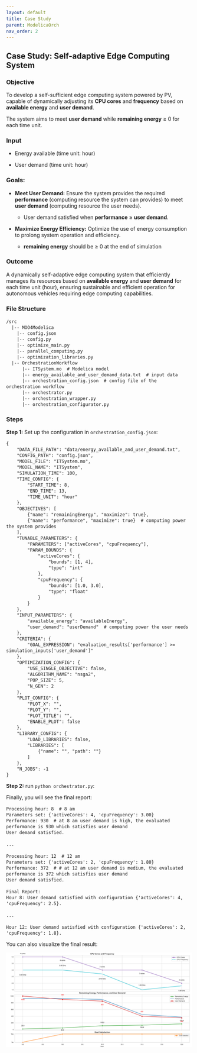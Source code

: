 ```yaml
---
layout: default
title: Case Study
parent: ModelicaOrch
nav_order: 2
---
```


## Case Study: Self-adaptive Edge Computing System

### Objective

To develop a self-sufficient edge computing system powered by PV, capable of dynamically adjusting its **CPU cores** and **frequency** based on **available energy** and **user demand**. 

The system aims to meet **user demand** while **remaining energy** ≥ 0 for each time unit.

### Input

* Energy available (time unit: hour)

* User demand (time unit: hour)

### Goals:

  - **Meet User Demand:** Ensure the system provides the required **performance** (computing resource the system can provides) to meet **user demand** (computing resource the user needs). 
    - User demand satisfied when **performance** ≥ **user demand**.

  - **Maximize Energy Efficiency:** Optimize the use of energy consumption to prolong system operation and efficiency.
    - **remaining energy** should be ≥ 0 at the end of simulation

### Outcome 

A dynamically self-adaptive edge computing system that efficiently manages its resources based on **available energy** and **user demand** for each time unit (hour), ensuring sustainable and efficient operation for autonomous vehicles requiring edge computing capabilities.

### File Structure

```shell
/src
  |-- MOO4Modelica
  	|-- config.json
  	|-- config.py
  	|-- optimize_main.py
  	|-- parallel_computing.py
  	|-- optimization_libraries.py
  |-- OrchestrationWorkflow
      |-- ITSystem.mo  # Modelica model
      |-- energy_available_and_user_demand_data.txt  # input data
      |-- orchestration_config.json  # config file of the orchestration workflow
      |-- orchestrator.py
      |-- orchestration_wrapper.py
      |-- orchestration_configurator.py
```

### Steps

**Step 1:** Set up the configuration in `orchestration_config.json`:

```shell
{
    "DATA_FILE_PATH": "data/energy_available_and_user_demand.txt",
    "CONFIG_PATH": "config.json",
    "MODEL_FILE": "ITSystem.mo",
    "MODEL_NAME": "ITSystem",
    "SIMULATION_TIME": 100,
    "TIME_CONFIG": {
        "START_TIME": 8,
        "END_TIME": 13,
        "TIME_UNIT": "hour"
    },
    "OBJECTIVES": [
        {"name": "remainingEnergy", "maximize": true},
        {"name": "performance", "maximize": true}  # computing power the system provides 
    ],
    "TUNABLE_PARAMETERS": {
        "PARAMETERS": ["activeCores", "cpuFrequency"],
        "PARAM_BOUNDS": {
            "activeCores": {
                "bounds": [1, 4],
                "type": "int"
            },
            "cpuFrequency": {
                "bounds": [1.0, 3.0],
                "type": "float"
            }
        }
    },
    "INPUT_PARAMETERS": {
        "available_energy": "availableEnergy",
        "user_demand": "userDemand"  # computing power the user needs
    },
    "CRITERIA": {
        "GOAL_EXPRESSION": "evaluation_results['performance'] >= simulation_inputs['user_demand']"
    },
    "OPTIMIZATION_CONFIG": {
        "USE_SINGLE_OBJECTIVE": false,
        "ALGORITHM_NAME": "nsga2",
        "POP_SIZE": 5,
        "N_GEN": 2
    },
    "PLOT_CONFIG": {
        "PLOT_X": "",
        "PLOT_Y": "",
        "PLOT_TITLE": "",
        "ENABLE_PLOT": false
    },
    "LIBRARY_CONFIG": {
        "LOAD_LIBRARIES": false,
        "LIBRARIES": [
            {"name": "", "path": ""}
        ]
    },
    "N_JOBS": -1
}
```

**Step 2:** run `python orchestrator.py`:

Finally, you will see the final report:

```shell
Processing hour: 8  # 8 am
Parameters set: {'activeCores': 4, 'cpuFrequency': 3.00}
Performance: 930  # at 8 am user demand is high, the evaluated performance is 930 which satisfies user demand
User demand satisfied.

...

Processing hour: 12  # 12 am
Parameters set: {'activeCores': 2, 'cpuFrequency': 1.80}
Performance: 372  # # at 12 am user demand is medium, the evaluated performance is 372 which satisfies user demand
User demand satisfied.

Final Report:
Hour 8: User demand satisfied with configuration {'activeCores': 4, 'cpuFrequency': 2.5}.

...

Hour 12: User demand satisfied with configuration {'activeCores': 2, 'cpuFrequency': 1.8}.
```

You can also visualize the final result:

<img src="../../assets/ModelicaOrch_result.png" alt="result" style="zoom:100%;" />